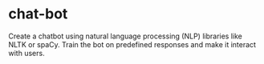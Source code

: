 # chat-bot
Create a chatbot using natural language processing (NLP) libraries like NLTK or spaCy. Train the bot on predefined responses and make it interact with users.
